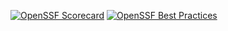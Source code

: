 


[![OpenSSF Scorecard](https://api.scorecard.dev/projects/github.com/tannerlang/COP3003FinalProject/badge)](https://scorecard.dev/viewer/?uri=github.com/tannerlang/COP3003FinalProject)
[![OpenSSF Best Practices](https://www.bestpractices.dev/projects/10257/badge)](https://www.bestpractices.dev/projects/10257)
